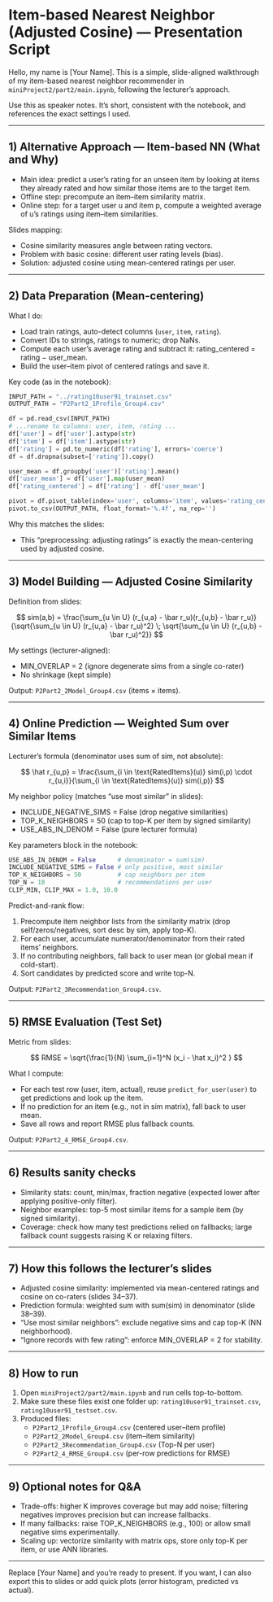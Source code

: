 # Item-based Nearest Neighbor (Adjusted Cosine) — Presentation Script

Hello, my name is [Your Name]. This is a simple, slide-aligned walkthrough of my item-based nearest neighbor recommender in `miniProject2/part2/main.ipynb`, following the lecturer’s approach.

Use this as speaker notes. It’s short, consistent with the notebook, and references the exact settings I used.

---

## 1) Alternative Approach — Item-based NN (What and Why)

- Main idea: predict a user’s rating for an unseen item by looking at items they already rated and how similar those items are to the target item.
- Offline step: precompute an item–item similarity matrix.
- Online step: for a target user u and item p, compute a weighted average of u’s ratings using item–item similarities.

Slides mapping:
- Cosine similarity measures angle between rating vectors.
- Problem with basic cosine: different user rating levels (bias).
- Solution: adjusted cosine using mean-centered ratings per user.

---

## 2) Data Preparation (Mean-centering)

What I do:
- Load train ratings, auto-detect columns (`user`, `item`, `rating`).
- Convert IDs to strings, ratings to numeric; drop NaNs.
- Compute each user’s average rating and subtract it: rating_centered = rating − user_mean.
- Build the user–item pivot of centered ratings and save it.

Key code (as in the notebook):

```python
INPUT_PATH = "../rating10user91_trainset.csv"
OUTPUT_PATH = "P2Part2_1Profile_Group4.csv"

df = pd.read_csv(INPUT_PATH)
# ...rename to columns: user, item, rating ...
df['user'] = df['user'].astype(str)
df['item'] = df['item'].astype(str)
df['rating'] = pd.to_numeric(df['rating'], errors='coerce')
df = df.dropna(subset=['rating']).copy()

user_mean = df.groupby('user')['rating'].mean()
df['user_mean'] = df['user'].map(user_mean)
df['rating_centered'] = df['rating'] - df['user_mean']

pivot = df.pivot_table(index='user', columns='item', values='rating_centered', aggfunc='mean')
pivot.to_csv(OUTPUT_PATH, float_format='%.4f', na_rep='')
```

Why this matches the slides:
- This “preprocessing: adjusting ratings” is exactly the mean-centering used by adjusted cosine.

---

## 3) Model Building — Adjusted Cosine Similarity

Definition from slides:

$$ sim(a,b) = \frac{\sum_{u \in U} (r_{u,a} - \bar r_u)(r_{u,b} - \bar r_u)}{\sqrt{\sum_{u \in U} (r_{u,a} - \bar r_u)^2} \; \sqrt{\sum_{u \in U} (r_{u,b} - \bar r_u)^2}} $$

My settings (lecturer-aligned):
- MIN_OVERLAP = 2 (ignore degenerate sims from a single co-rater)
- No shrinkage (kept simple)

Output: `P2Part2_2Model_Group4.csv` (items × items).

---

## 4) Online Prediction — Weighted Sum over Similar Items

Lecturer’s formula (denominator uses sum of sim, not absolute):

$$ \hat r_{u,p} = \frac{\sum_{i \in \text{RatedItems}(u)} sim(i,p) \cdot r_{u,i}}{\sum_{i \in \text{RatedItems}(u)} sim(i,p)} $$

My neighbor policy (matches “use most similar” in slides):
- INCLUDE_NEGATIVE_SIMS = False (drop negative similarities)
- TOP_K_NEIGHBORS = 50 (cap to top-K per item by signed similarity)
- USE_ABS_IN_DENOM = False (pure lecturer formula)

Key parameters block in the notebook:

```python
USE_ABS_IN_DENOM = False      # denominator = sum(sim)
INCLUDE_NEGATIVE_SIMS = False # only positive, most similar
TOP_K_NEIGHBORS = 50          # cap neighbors per item
TOP_N = 10                    # recommendations per user
CLIP_MIN, CLIP_MAX = 1.0, 10.0
```

Predict-and-rank flow:
1) Precompute item neighbor lists from the similarity matrix (drop self/zeros/negatives, sort desc by sim, apply top-K).
2) For each user, accumulate numerator/denominator from their rated items’ neighbors.
3) If no contributing neighbors, fall back to user mean (or global mean if cold-start).
4) Sort candidates by predicted score and write top-N.

Output: `P2Part2_3Recommendation_Group4.csv`.

---

## 5) RMSE Evaluation (Test Set)

Metric from slides:

$$ RMSE = \sqrt{\frac{1}{N} \sum_{i=1}^N (x_i - \hat x_i)^2 } $$

What I compute:
- For each test row (user, item, actual), reuse `predict_for_user(user)` to get predictions and look up the item.
- If no prediction for an item (e.g., not in sim matrix), fall back to user mean.
- Save all rows and report RMSE plus fallback counts.

Output: `P2Part2_4_RMSE_Group4.csv`.

---

## 6) Results sanity checks

- Similarity stats: count, min/max, fraction negative (expected lower after applying positive-only filter).
- Neighbor examples: top-5 most similar items for a sample item (by signed similarity).
- Coverage: check how many test predictions relied on fallbacks; large fallback count suggests raising K or relaxing filters.

---

## 7) How this follows the lecturer’s slides

- Adjusted cosine similarity: implemented via mean-centered ratings and cosine on co-raters (slides 34–37).
- Prediction formula: weighted sum with sum(sim) in denominator (slide 38–39).
- “Use most similar neighbors”: exclude negative sims and cap top-K (NN neighborhood).
- “Ignore records with few rating”: enforce MIN_OVERLAP = 2 for stability.

---

## 8) How to run

1) Open `miniProject2/part2/main.ipynb` and run cells top-to-bottom.
2) Make sure these files exist one folder up: `rating10user91_trainset.csv`, `rating10user91_testset.csv`.
3) Produced files:
   - `P2Part2_1Profile_Group4.csv` (centered user–item profile)
   - `P2Part2_2Model_Group4.csv` (item–item similarity)
   - `P2Part2_3Recommendation_Group4.csv` (Top-N per user)
   - `P2Part2_4_RMSE_Group4.csv` (per-row predictions for RMSE)

---

## 9) Optional notes for Q&A

- Trade-offs: higher K improves coverage but may add noise; filtering negatives improves precision but can increase fallbacks.
- If many fallbacks: raise TOP_K_NEIGHBORS (e.g., 100) or allow small negative sims experimentally.
- Scaling up: vectorize similarity with matrix ops, store only top-K per item, or use ANN libraries.

---

Replace [Your Name] and you’re ready to present. If you want, I can also export this to slides or add quick plots (error histogram, predicted vs actual).
